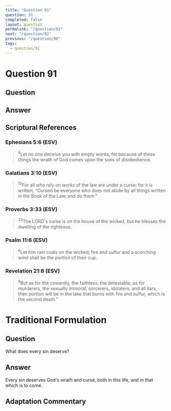 ```yaml
---
title: "Question 91"
question: 91
completed: false
layout: question
permalink: "/question/91"
next: "/question/92"
previous: "/question/90"
tags:
  - question/91
---
```

# Question 91

## Question


## Answer


## Scriptural References
### Ephesians 5:6 (ESV)
> <sup>6</sup>Let no one deceive you with empty words, for because of these things the wrath of God comes upon the sons of disobedience.

### Galatians 3:10 (ESV)
> <sup>10</sup>For all who rely on works of the law are under a curse; for it is written, “Cursed be everyone who does not abide by all things written in the Book of the Law, and do them.”

### Proverbs 3:33 (ESV)
> <sup>33</sup>The LORD's curse is on the house of the wicked, but he blesses the dwelling of the righteous.

### Psalm 11:6 (ESV)
> <sup>6</sup>Let him rain coals on the wicked; fire and sulfur and a scorching wind shall be the portion of their cup.

### Revelation 21:8 (ESV)
> <sup>8</sup>But as for the cowardly, the faithless, the detestable, as for murderers, the sexually immoral, sorcerers, idolaters, and all liars, their portion will be in the lake that burns with fire and sulfur, which is the second death.”

# Traditional Formulation
## Question
What does every sin deserve?

## Answer
Every sin deserves God's wrath and curse, both in this life, and in that which is to come.

## Adaptation Commentary
